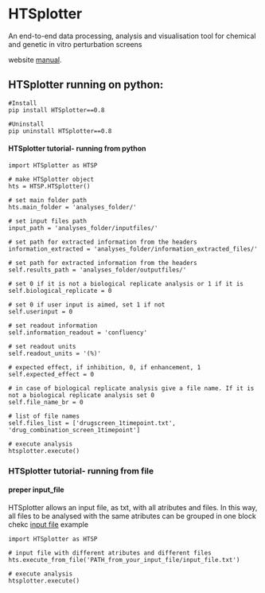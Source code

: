 # HTSplotter
An end-to-end data processing, analysis and visualisation tool for chemical and genetic in vitro perturbation screens

website [manual](HTSplotter/web/images/HTSplotterManual.pdf).

## HTSplotter running on python:

```
#Install
pip install HTSplotter==0.8

#Uninstall
pip uninstall HTSplotter==0.8

```

#### HTSplotter tutorial- running from python


```
import HTSplotter as HTSP

# make HTSplotter object
hts = HTSP.HTSplotter()

# set main folder path
hts.main_folder = 'analyses_folder/'

# set input files path
input_path = 'analyses_folder/inputfiles/'

# set path for extracted information from the headers
information_extracted = 'analyses_folder/information_extracted_files/'

# set path for extracted information from the headers
self.results_path = 'analyses_folder/outputfiles/'

# set 0 if it is not a biological replicate analysis or 1 if it is
self.biological_replicate = 0

# set 0 if user input is aimed, set 1 if not
self.userinput = 0

# set readout information
self.information_readout = 'confluency'

# set readout units
self.readout_units = '(%)'

# expected effect, if inhibition, 0, if enhancement, 1
self.expected_effect = 0

# in case of biological replicate analysis give a file name. If it is not a biological replicate analysis set 0
self.file_name_br = 0

# list of file names
self.files_list = ['drugscreen_1timepoint.txt', 'drug_combination_screen_1timepoint']

# execute analysis
htsplotter.execute()

```
### HTSplotter tutorial- running from file

#### preper input_file
HTSplotter allows an input file, as txt, with all atributes and files. In this way, all files to be analysed with the same atributes can be grouped in one block
chekc [input file](input_file.txt) example
```
import HTSplotter as HTSP

# input file with different atributes and different files
hts.execute_from_file('PATH_from_your_input_file/input_file.txt')

# execute analysis
htsplotter.execute()

```

